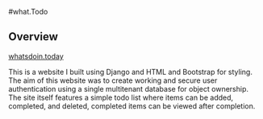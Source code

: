 #what.Todo

## Overview
[whatsdoin.today](whatsdoin.today)

This is a website I built using Django and HTML and Bootstrap for styling.
The aim of this website was to create working and secure user authentication using a single multitenant database for object ownership.
The site itself features a simple todo list where items can be added, completed, and deleted, completed items can be viewed after completion.

